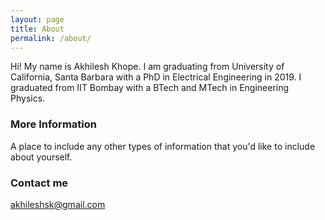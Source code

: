 ```yaml
---
layout: page
title: About
permalink: /about/
---
```


Hi!
My name is Akhilesh Khope. I am graduating from University of California, Santa Barbara with a PhD in Electrical Engineering in 2019. I graduated from IIT Bombay with a BTech and MTech in Engineering Physics.


### More Information

A place to include any other types of information that you'd like to include about yourself.

### Contact me

[akhileshsk@gmail.com](mailto:akhileshsk@gmail.com)
